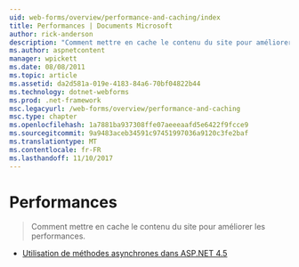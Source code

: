 ```yaml
---
uid: web-forms/overview/performance-and-caching/index
title: Performances | Documents Microsoft
author: rick-anderson
description: "Comment mettre en cache le contenu du site pour améliorer les performances."
ms.author: aspnetcontent
manager: wpickett
ms.date: 08/08/2011
ms.topic: article
ms.assetid: da2d581a-019e-4183-84a6-70bf04822b44
ms.technology: dotnet-webforms
ms.prod: .net-framework
msc.legacyurl: /web-forms/overview/performance-and-caching
msc.type: chapter
ms.openlocfilehash: 1a7881ba937308ffe07aeeeaafd5e6422f9fcce9
ms.sourcegitcommit: 9a9483aceb34591c97451997036a9120c3fe2baf
ms.translationtype: MT
ms.contentlocale: fr-FR
ms.lasthandoff: 11/10/2017
---
```

<a name="performance"></a>Performances
====================
> Comment mettre en cache le contenu du site pour améliorer les performances.


- [Utilisation de méthodes asynchrones dans ASP.NET 4.5](using-asynchronous-methods-in-aspnet-45.md)
